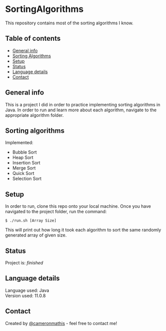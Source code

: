 # SortingAlgorithms
This repository contains most of the sorting algorithms I know.

## Table of contents
* [General info](#general-info)
* [Sorting Algorithms](#Sorting-algorithms)
* [Setup](#setup)
* [Status](#status)
* [Language details](#Language-details)
* [Contact](#contact)

## General info
This is a project I did in order to practice implementing sorting algorithms in Java. In order to run and learn more about each algorithm, navigate to the appropriate algorithm folder.

## Sorting algorithms
Implemented:
* Bubble Sort
* Heap Sort
* Insertion Sort
* Merge Sort
* Quick Sort
* Selection Sort

## Setup
In order to run, clone this repo onto your local machine. Once you have navigated to the project folder, run the command:

	$ ./run.sh [Array Size]

This will print out how long it took each algorithm to sort the same randomly generated array of given size.

## Status
Project is: _finished_

## Language details
Language used: Java </br>
Version used: 11.0.8

## Contact
Created by [@cameronmathis](https://github.com/cameronmathis/) - feel free to contact me!
